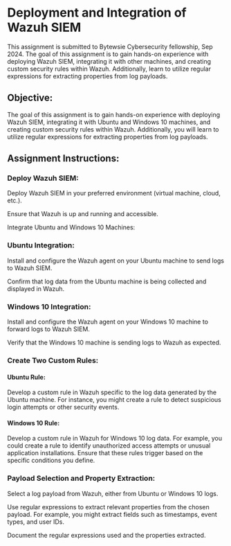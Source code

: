 # Deployment and Integration of Wazuh SIEM
This assignment is submitted to Bytewsie Cybersecurity fellowship, Sep 2024. The goal of this assignment is to gain hands-on experience with deploying Wazuh SIEM, integrating it with other machines, and creating custom security rules within Wazuh. Additionally, learn to utilize regular expressions for extracting properties from log payloads.

## Objective:

The goal of this assignment is to gain hands-on experience with deploying Wazuh SIEM, integrating it with Ubuntu and Windows 10 machines, and creating custom security rules within Wazuh. Additionally, you will learn to utilize regular expressions for extracting properties from log payloads.

## Assignment Instructions:

### Deploy Wazuh SIEM:

Deploy Wazuh SIEM in your preferred environment (virtual machine, cloud, etc.).

Ensure that Wazuh is up and running and accessible.

Integrate Ubuntu and Windows 10 Machines:

### Ubuntu Integration:
Install and configure the Wazuh agent on your Ubuntu machine to send logs to Wazuh SIEM.

Confirm that log data from the Ubuntu machine is being collected and displayed in Wazuh.

### Windows 10 Integration:
Install and configure the Wazuh agent on your Windows 10 machine to forward logs to Wazuh SIEM.

Verify that the Windows 10 machine is sending logs to Wazuh as expected.

### Create Two Custom Rules:

#### Ubuntu Rule:
Develop a custom rule in Wazuh specific to the log data generated by the Ubuntu machine. For instance, you might create a rule to detect suspicious login attempts or other security events.

#### Windows 10 Rule:
Develop a custom rule in Wazuh for Windows 10 log data. For example, you could create a rule to identify unauthorized access attempts or unusual application installations.
Ensure that these rules trigger based on the specific conditions you define.

### Payload Selection and Property Extraction:

Select a log payload from Wazuh, either from Ubuntu or Windows 10 logs.

Use regular expressions to extract relevant properties from the chosen payload. For example, you might extract fields such as timestamps, event types, and user IDs.

Document the regular expressions used and the properties extracted.


